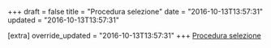 +++
draft = false
title = "Procedura selezione"
date = "2016-10-13T13:57:31"
updated = "2016-10-13T13:57:31"

[extra]
override_updated = "2016-10-13T13:57:31"
+++
[Procedura selezione](/oldsite/102/NuovaProceduraSelezione.pdf)
